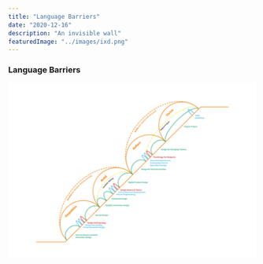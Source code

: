 ```yaml
---
title: "Language Barriers"
date: "2020-12-16"
description: "An invisible wall"
featuredImage: "../images/ixd.png"
---
```

### Language Barriers
![Feature Image](../images/ixd.png)